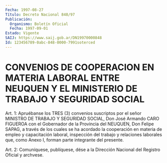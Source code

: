 ```yaml
---
Fecha: 1997-08-27
Título: Decreto Nacional 848/97
Publicación:
  Organismo: Boletín Oficial
  Fecha: 1997-09-01
Estado: Vigente
SAIJ: https://www.saij.gob.ar/DN19970000848
Id: 123456789-0abc-848-0000-7991soterced
---
```

# CONVENIOS DE COOPERACION EN MATERIA LABORAL ENTRE NEUQUEN Y EL MINISTERIO DE TRABAJO Y SEGURIDAD SOCIAL

<a id="1"></a>
Art. 1: Apruébanse los TRES  (3)  convenios  suscriptos por el señor MINISTRO DE TRABAJO Y SEGURIDAD SOCIAL, Don José Armando CARO FIGUEROA con el Gobernador de la Provincia del NEUQUEN,  Don Felipe SAPAG,  a  través  de  los cuales se ha acordado la cooperación  en materia de empleo y capacitación  laboral, inspección del trabajo y relaciones laborales que, como Anexo I, forman parte integrante del presente.

<a id="2"></a>
Art. 2: Comuníquese, publíquese, dése  a la Dirección Nacional del Registro Oficial y archvese.
